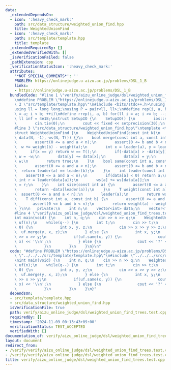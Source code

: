 ```yaml
---
data:
  _extendedDependsOn:
  - icon: ':heavy_check_mark:'
    path: src/data_structure/weighted_union_find.hpp
    title: WeightedUnionFind
  - icon: ':heavy_check_mark:'
    path: src/template/template.hpp
    title: template
  _extendedRequiredBy: []
  _extendedVerifiedWith: []
  _isVerificationFailed: false
  _pathExtension: cpp
  _verificationStatusIcon: ':heavy_check_mark:'
  attributes:
    '*NOT_SPECIAL_COMMENTS*': ''
    PROBLEM: https://onlinejudge.u-aizu.ac.jp/problems/DSL_1_B
    links:
    - https://onlinejudge.u-aizu.ac.jp/problems/DSL_1_B
  bundledCode: "#line 1 \"verify/aizu_online_judge/dsl/weighted_union_find_trees.test.cpp\"\
    \n#define PROBLEM \"https://onlinejudge.u-aizu.ac.jp/problems/DSL_1_B\"\n#line\
    \ 2 \"src/template/template.hpp\"\n#include <bits/stdc++.h>\nusing namespace std;\n\
    using ll = long long;\nusing P = pair<ll, ll>;\n#define rep(i, a, b) for(ll i\
    \ = a; i < b; ++i)\n#define rrep(i, a, b) for(ll i = a; i >= b; --i)\nconstexpr\
    \ ll inf = 4e18;\nstruct SetupIO {\n    SetupIO() {\n        ios::sync_with_stdio(0);\n\
    \        cin.tie(0);\n        cout << fixed << setprecision(30);\n    }\n} setup_io;\n\
    #line 3 \"src/data_structure/weighted_union_find.hpp\"\ntemplate <typename T>\n\
    struct WeightedUnionFind {\n    WeightedUnionFind(const int N)\n        : n(N),\
    \ data(N, -1), ws(N, T()) {}\n    bool merge(const int a, const int b, T w) {\n\
    \        assert(0 <= a and a < n);\n        assert(0 <= b and b < n);\n      \
    \  w += weight(b) - weight(a);\n        int x = leader(a), y = leader(b);\n  \
    \      if(x == y) return w == T();\n        if(-data[x] > -data[y]) swap(x, y),\
    \ w = -w;\n        data[y] += data[x];\n        data[x] = y;\n        ws[x] =\
    \ w;\n        return true;\n    }\n    bool same(const int a, const int b) {\n\
    \        assert(0 <= a and a < n);\n        assert(0 <= b and b < n);\n      \
    \  return leader(a) == leader(b);\n    }\n    int leader(const int a) {\n    \
    \    assert(0 <= a and a < n);\n        if(data[a] < 0) return a;\n        const\
    \ int r = leader(data[a]);\n        ws[a] += ws[data[a]];\n        return data[a]\
    \ = r;\n    }\n    int size(const int a) {\n        assert(0 <= a and a < n);\n\
    \        return -data[leader(a)];\n    }\n    T weight(const int a) {\n      \
    \  assert(0 <= a and a < n);\n        leader(a);\n        return ws[a];\n    }\n\
    \    T diff(const int a, const int b) {\n        assert(0 <= a and a < n);\n \
    \       assert(0 <= b and b < n);\n        return weight(a) - weight(b);\n   \
    \ }\n\n   private:\n    int n;\n    vector<int> data;\n    vector<T> ws;\n};\n\
    #line 4 \"verify/aizu_online_judge/dsl/weighted_union_find_trees.test.cpp\"\n\
    int main(void) {\n    int n, q;\n    cin >> n >> q;\n    WeightedUnionFind<int>\
    \ uf(n);\n    while(q--) {\n        int t;\n        cin >> t;\n        if(t ==\
    \ 0) {\n            int x, y, z;\n            cin >> x >> y >> z;\n          \
    \  uf.merge(y, x, z);\n        } else {\n            int x, y;\n            cin\
    \ >> x >> y;\n            if(uf.same(x, y)) {\n                cout << uf.diff(y,\
    \ x) << '\\n';\n            } else {\n                cout << '?' << '\\n';\n\
    \            }\n        }\n    }\n}\n"
  code: "#define PROBLEM \"https://onlinejudge.u-aizu.ac.jp/problems/DSL_1_B\"\n#include\
    \ \"../../../src/template/template.hpp\"\n#include \"../../../src/data_structure/weighted_union_find.hpp\"\
    \nint main(void) {\n    int n, q;\n    cin >> n >> q;\n    WeightedUnionFind<int>\
    \ uf(n);\n    while(q--) {\n        int t;\n        cin >> t;\n        if(t ==\
    \ 0) {\n            int x, y, z;\n            cin >> x >> y >> z;\n          \
    \  uf.merge(y, x, z);\n        } else {\n            int x, y;\n            cin\
    \ >> x >> y;\n            if(uf.same(x, y)) {\n                cout << uf.diff(y,\
    \ x) << '\\n';\n            } else {\n                cout << '?' << '\\n';\n\
    \            }\n        }\n    }\n}"
  dependsOn:
  - src/template/template.hpp
  - src/data_structure/weighted_union_find.hpp
  isVerificationFile: true
  path: verify/aizu_online_judge/dsl/weighted_union_find_trees.test.cpp
  requiredBy: []
  timestamp: '2024-11-09 00:13:43+09:00'
  verificationStatus: TEST_ACCEPTED
  verifiedWith: []
documentation_of: verify/aizu_online_judge/dsl/weighted_union_find_trees.test.cpp
layout: document
redirect_from:
- /verify/verify/aizu_online_judge/dsl/weighted_union_find_trees.test.cpp
- /verify/verify/aizu_online_judge/dsl/weighted_union_find_trees.test.cpp.html
title: verify/aizu_online_judge/dsl/weighted_union_find_trees.test.cpp
---
```

